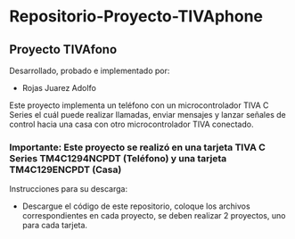 # Repositorio-Proyecto-TIVAphone

 
## Proyecto TIVAfono

Desarrollado, probado e implementado por:
- Rojas Juarez Adolfo

Este proyecto implementa un teléfono con un microcontrolador TIVA C Series el cuál puede realizar llamadas, enviar mensajes y lanzar señales de control hacia una casa con otro microcontrolador TIVA conectado.

### Importante: Este proyecto se realizó en una tarjeta TIVA C Series TM4C1294NCPDT (Teléfono) y una tarjeta TM4C129ENCPDT (Casa)

Instrucciones para su descarga:
- Descargue el código de este repositorio, coloque los archivos correspondientes en cada proyecto, se deben realizar 2 proyectos, uno para cada tarjeta.
